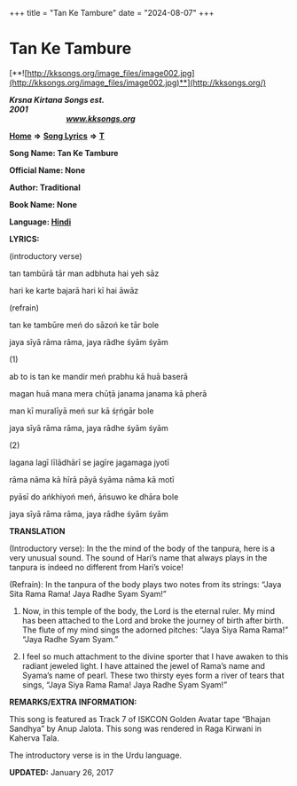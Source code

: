+++
title = "Tan Ke Tambure"
date = "2024-08-07"
+++

# Tan Ke Tambure
[**![http://kksongs.org/image_files/image002.jpg](http://kksongs.org/image_files/image002.jpg)**](http://kksongs.org/)

**_Krsna Kirtana Songs est. 2001_**                                                                                                                                                 **_www.kksongs.org_**

**[Home](http://kksongs.org/)** **⇒** **[Song Lyrics](http://kksongs.org/lyrics.html)** **⇒** **[T](http://kksongs.org/songs/song_t.html)**

**Song Name: Tan Ke Tambure**

**Official Name: None**

**Author: Traditional**

**Book Name: None**

**Language: [Hindi](http://kksongs.org/language/list/hindi.html)**

**LYRICS:**

(introductory verse)

tan tambūrā tār man adbhuta hai yeh sāz

hari ke karte bajarā hari kī hai āwāz

(refrain)

tan ke tambūre meń do sāzoń ke tār bole

jaya sīyā rāma rāma, jaya rādhe śyām śyām

(1)

ab to is tan ke mandir meń prabhu kā huā baserā

magan huā mana mera chūṭā janama janama kā pherā

man kī muralīyā meń sur kā śṛńgār bole

jaya sīyā rāma rāma, jaya rādhe śyām śyām

(2)

lagana lagī līlādhārī se jagīre jagamaga jyotī

rāma nāma kā hīrā pāyā śyāma nāma kā motī

pyāsī do ańkhiyoń meń, āńsuwo ke dhāra bole

jaya sīyā rāma rāma, jaya rādhe śyām śyām

**TRANSLATION**

(Introductory verse): In the the mind of the body of the tanpura, here is a very unusual sound. The sound of Hari’s name that always plays in the tanpura is indeed no different from Hari’s voice!

(Refrain): In the tanpura of the body plays two notes from its strings: “Jaya Sita Rama Rama! Jaya Radhe Syam Syam!”

1) Now, in this temple of the body, the Lord is the eternal ruler. My mind has been attached to the Lord and broke the journey of birth after birth. The flute of my mind sings the adorned pitches: “Jaya Siya Rama Rama!” “Jaya Radhe Syam Syam.”

2) I feel so much attachment to the divine sporter that I have awaken to this radiant jeweled light. I have attained the jewel of Rama’s name and Syama’s name of pearl. These two thirsty eyes form a river of tears that sings, “Jaya Siya Rama Rama! Jaya Radhe Syam Syam!”

**REMARKS/EXTRA INFORMATION:**

This song is featured as Track 7 of ISKCON Golden Avatar tape “Bhajan Sandhya” by Anup Jalota. This song was rendered in Raga Kirwani in Kaherva Tala.

The introductory verse is in the Urdu language.

**UPDATED:** January 26, 2017